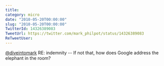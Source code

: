 ```yaml
---
title: 
category: micro
date: "2010-05-20T00:00:00"
slug: "2010-05-20T00:00:00"
TwitterId: 14326389083
TweetUrl: https://twitter.com/mark_philpot/status/14326389083
ReTweetUser: 
---
```


[@diveintomark](https://twitter.com/diveintomark) RE: indemnity -- If not that, how does Google address the elephant in the room?